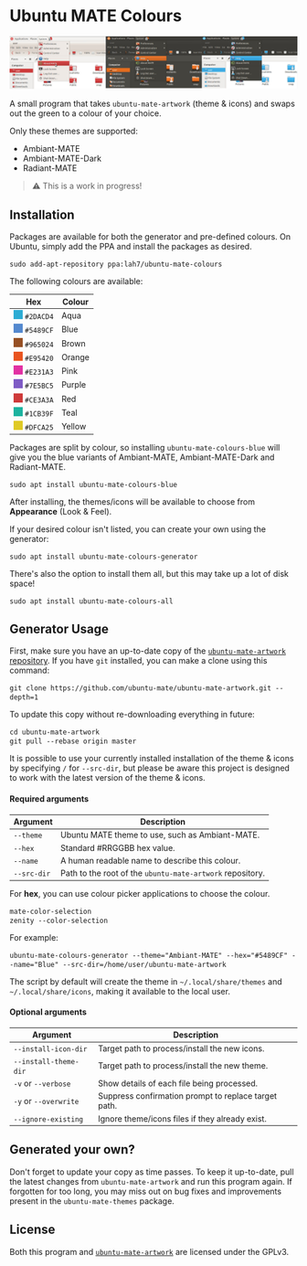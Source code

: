 # Ubuntu MATE Colours

![Screenshot of thte 3 themes using custom colours](.github/screenshot.jpg)

A small program that takes `ubuntu-mate-artwork` (theme & icons)
and swaps out the green to a colour of your choice.

Only these themes are supported:

- Ambiant-MATE
- Ambiant-MATE-Dark
- Radiant-MATE


> :warning: This is a work in progress!


## Installation

Packages are available for both the generator and pre-defined colours.
On Ubuntu, simply add the PPA and install the packages as desired.

    sudo add-apt-repository ppa:lah7/ubuntu-mate-colours

The following colours are available:

| Hex                               | Colour          |
| --------------------------------- | --------------- |
| ![](.github/aqua.png) `#2DACD4`   | Aqua
| ![](.github/blue.png) `#5489CF`   | Blue
| ![](.github/brown.png) `#965024`  | Brown
| ![](.github/orange.png) `#E95420` | Orange
| ![](.github/pink.png) `#E231A3`   | Pink
| ![](.github/purple.png) `#7E5BC5` | Purple
| ![](.github/red.png) `#CE3A3A`    | Red
| ![](.github/teal.png) `#1CB39F`   | Teal
| ![](.github/yellow.png) `#DFCA25` | Yellow

Packages are split by colour, so installing `ubuntu-mate-colours-blue` will
give you the blue variants of Ambiant-MATE, Ambiant-MATE-Dark and Radiant-MATE.

    sudo apt install ubuntu-mate-colours-blue

After installing, the themes/icons will be available to choose from **Appearance** (Look & Feel).

If your desired colour isn't listed, you can create your own using the generator:

    sudo apt install ubuntu-mate-colours-generator

There's also the option to install them all, but this may take up a lot of disk space!

    sudo apt install ubuntu-mate-colours-all


## Generator Usage

First, make sure you have an up-to-date copy of the [`ubuntu-mate-artwork` repository](https://github.com/ubuntu-mate/ubuntu-mate-artwork).
If you have `git` installed, you can make a clone using this command:

    git clone https://github.com/ubuntu-mate/ubuntu-mate-artwork.git --depth=1

To update this copy without re-downloading everything in future:

    cd ubuntu-mate-artwork
    git pull --rebase origin master

It is possible to use your currently installed installation of the theme & icons
by specifying `/` for `--src-dir`, but please be aware this project is designed to
work with the latest version of the theme & icons.

#### Required arguments

| Argument          | Description                                             |
| ----------------- | ------------------------------------------------------- |
| `--theme`         | Ubuntu MATE theme to use, such as Ambiant-MATE.
| `--hex`           | Standard #RRGGBB hex value.
| `--name`          | A human readable name to describe this colour.
| `--src-dir`       | Path to the root of the `ubuntu-mate-artwork` repository.

For **hex**, you can use colour picker applications to choose the colour.

    mate-color-selection
    zenity --color-selection

For example:

    ubuntu-mate-colours-generator --theme="Ambiant-MATE" --hex="#5489CF" --name="Blue" --src-dir=/home/user/ubuntu-mate-artwork

The script by default will create the theme in `~/.local/share/themes` and
`~/.local/share/icons`, making it available to the local user.


#### Optional arguments

| Argument               | Description                                       |
| ---------------------- | ------------------------------------------------- |
| `--install-icon-dir`   | Target path to process/install the new icons.
| `--install-theme-dir`  | Target path to process/install the new theme.
| `-v` or `--verbose`    | Show details of each file being processed.
| `-y` or `--overwrite`  | Suppress confirmation prompt to replace target path.
| `--ignore-existing`    | Ignore theme/icons files if they already exist.


## Generated your own?

Don't forget to update your copy as time passes. To keep it up-to-date, pull the
latest changes from `ubuntu-mate-artwork` and run this program again. If
forgotten for too long, you may miss out on bug fixes and improvements
present in the `ubuntu-mate-themes` package.


## License

Both this program and [`ubuntu-mate-artwork`](https://github.com/ubuntu-mate/ubuntu-mate-artwork)
are licensed under the GPLv3.

